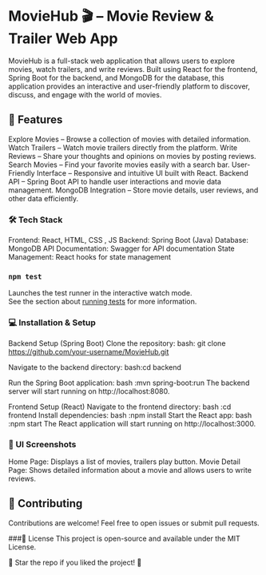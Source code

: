 # MovieHub 🎬 – Movie Review & Trailer Web App

MovieHub is a full-stack web application that allows users to explore movies, watch trailers, and write reviews. Built using React for the frontend, Spring Boot for the backend, and MongoDB for the database, this application provides an interactive and user-friendly platform to discover, discuss, and engage with the world of movies.

## 🚀 Features

Explore Movies – Browse a collection of movies with detailed information.
Watch Trailers – Watch movie trailers directly from the platform.
Write Reviews – Share your thoughts and opinions on movies by posting reviews.
Search Movies – Find your favorite movies easily with a search bar.
User-Friendly Interface – Responsive and intuitive UI built with React.
Backend API – Spring Boot API to handle user interactions and movie data management.
MongoDB Integration – Store movie details, user reviews, and other data efficiently.

### 🛠️ Tech Stack

Frontend: React, HTML, CSS , JS
Backend: Spring Boot (Java)
Database: MongoDB
API Documentation: Swagger for API documentation
State Management: React hooks for state management

### `npm test`

Launches the test runner in the interactive watch mode.\
See the section about [running tests](https://facebook.github.io/create-react-app/docs/running-tests) for more information.

### 💻 Installation & Setup

Backend Setup (Spring Boot)
Clone the repository:
bash: git clone https://github.com/your-username/MovieHub.git

Navigate to the backend directory:
bash:cd backend

Run the Spring Boot application:
bash :mvn spring-boot:run
The backend server will start running on http://localhost:8080.

Frontend Setup (React)
Navigate to the frontend directory:
bash :cd frontend
Install dependencies:
bash :npm install
Start the React app:
bash :npm start
The React application will start running on http://localhost:3000.

### 🎨 UI Screenshots
Home Page: Displays a list of movies, trailers play button.
Movie Detail Page: Shows detailed information about a movie and allows users to write reviews.

## 📄 Contributing
Contributions are welcome! Feel free to open issues or submit pull requests.

###📌 License
This project is open-source and available under the MIT License.


🌟 Star the repo if you liked the project! 🌟
